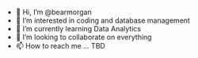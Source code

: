 - 👋 Hi, I’m @bearmorgan
- 👀 I’m interested in coding and database management
- 🌱 I’m currently learning Data Analytics
- 💞️ I’m looking to collaborate on everything
- 📫 How to reach me ... TBD

<!---
bearmorgan/bearmorgan is a ✨ special ✨ repository because its `README.md` (this file) appears on your GitHub profile.
You can click the Preview link to take a look at your changes.
--->
